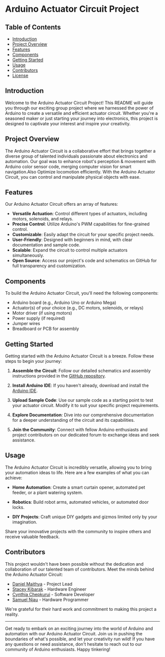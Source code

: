 # Arduino Actuator Circuit Project

## Table of Contents
- [Introduction](#introduction)
- [Project Overview](#project-overview)
- [Features](#features)
- [Components](#components)
- [Getting Started](#getting-started)
- [Usage](#usage)
- [Contributors](#contributors)
- [License](#license)

## Introduction

Welcome to the Arduino Actuator Circuit Project! This README will guide you through our exciting group project where we harnessed the power of Arduino to create a versatile and efficient actuator circuit. Whether you're a seasoned maker or just starting your journey into electronics, this project is designed to captivate your interest and inspire your creativity.

## Project Overview

The Arduino Actuator Circuit is a collaborative effort that brings together a diverse group of talented individuals passionate about electronics and automation. Our goal was to enhance robot's perception & movement with Arduino color sensor code, merging computer vision for smart navigation.Also Optimize locomotion efficiently. With the Arduino Actuator Circuit, you can control and manipulate physical objects with ease.

## Features

Our Arduino Actuator Circuit offers an array of features:

- **Versatile Actuation**: Control different types of actuators, including motors, solenoids, and relays.
- **Precise Control**: Utilize Arduino's PWM capabilities for fine-grained control.
- **Customizable**: Easily adapt the circuit for your specific project needs.
- **User-Friendly**: Designed with beginners in mind, with clear documentation and sample code.
- **Scalable**: Expand the circuit to control multiple actuators simultaneously.
- **Open Source**: Access our project's code and schematics on GitHub for full transparency and customization.

## Components

To build the Arduino Actuator Circuit, you'll need the following components:

- Arduino board (e.g., Arduino Uno or Arduino Mega)
- Actuator(s) of your choice (e.g., DC motors, solenoids, or relays)
- Motor driver (if using motors)
- Power supply (if required)
- Jumper wires
- Breadboard or PCB for assembly

## Getting Started

Getting started with the Arduino Actuator Circuit is a breeze. Follow these steps to begin your journey:

1. **Assemble the Circuit**: Follow our detailed schematics and assembly instructions provided in the [GitHub repository](https://github.com/your-repo-link).

2. **Install Arduino IDE**: If you haven't already, download and install the [Arduino IDE](https://www.arduino.cc/en/software).

3. **Upload Sample Code**: Use our sample code as a starting point to test your actuator circuit. Modify it to suit your specific project requirements.

4. **Explore Documentation**: Dive into our comprehensive documentation for a deeper understanding of the circuit and its capabilities.

5. **Join the Community**: Connect with fellow Arduino enthusiasts and project contributors on our dedicated forum to exchange ideas and seek assistance.

## Usage

The Arduino Actuator Circuit is incredibly versatile, allowing you to bring your automation ideas to life. Here are a few examples of what you can achieve:

- **Home Automation**: Create a smart curtain opener, automated pet feeder, or a plant watering system.

- **Robotics**: Build robot arms, automated vehicles, or automated door locks.

- **DIY Projects**: Craft unique DIY gadgets and gizmos limited only by your imagination.

Share your innovative projects with the community to inspire others and receive valuable feedback.

## Contributors

This project wouldn't have been possible without the dedication and collaboration of our talented team of contributors. Meet the minds behind the Arduino Actuator Circuit:

- [Daniel Maithya](https://github.com/tronics-danny) - Project Lead
- [Stacey Kibarak](https://github.com/Stacy2021) - Hardware Engineer
- [Cynthia Chepkurui](https://github.com/CynthiaChepkurui) - Software Developer
- [Samuel Njau](https://github.com/SAMUELMUCHIRI) - Hardware Programmer

We're grateful for their hard work and commitment to making this project a reality.



---

Get ready to embark on an exciting journey into the world of Arduino and automation with our Arduino Actuator Circuit. Join us in pushing the boundaries of what's possible, and let your creativity run wild! If you have any questions or need assistance, don't hesitate to reach out to our community of Arduino enthusiasts. Happy tinkering!
